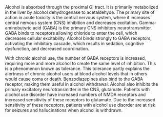 Alcohol is absorbed through the proximal GI tract. It is primarily metabolized in the liver by alcohol dehydrogenase to acetaldehyde. The primary site of action in acute toxicity is the central nervous system, where it increases central nervous system (CNS) inhibition and decreases excitation. Gamma-aminobutyric acid (GABA) is the primary CNS inhibitory neurotransmitter. GABA binds to receptors allowing chloride to enter the cell, which decreases cellular excitability. Alcohol binds strongly to GABA receptors, activating the inhibitory cascade, which results in sedation, cognitive dysfunction, and decreased coordination.

With chronic alcohol use, the number of GABA receptors is increased, requiring more and more alcohol to create the same level of inhibition. This is a phenomenon known as tolerance. This tolerance partly explains the alertness of chronic alcohol users at blood alcohol levels that in others would cause coma or death. Benzodiazepines also bind to the GABA receptor, making them useful in alcohol withdrawal. Alcohol also inhibits the primary excitatory neurotransmitter in the CNS, glutamate. Patients with alcohol use disorder have increased numbers of NMDA receptors and increased sensitivity of these receptors to glutamate. Due to the increased sensitivity of these receptors, patients with alcohol use disorder are at risk for seizures and hallucinations when alcohol is withdrawn.